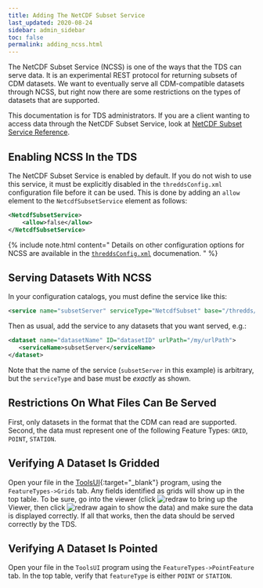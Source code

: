 ```yaml
---
title: Adding The NetCDF Subset Service
last_updated: 2020-08-24
sidebar: admin_sidebar
toc: false
permalink: adding_ncss.html
---
```


The NetCDF Subset Service (NCSS) is one of the ways that the TDS can serve data.
It is an experimental REST protocol for returning subsets of CDM datasets.
We want to eventually serve all CDM-compatible datasets through NCSS, but right now there are some restrictions on the types of datasets that are supported.

This documentation is for TDS administrators.
If you are a client wanting to access data through the NetCDF Subset Service, look at [NetCDF Subset Service Reference](netcdf_subset_service_ref.html).

## Enabling NCSS In the TDS

The NetCDF Subset Service is enabled by default.
If you do not wish to use this service, it must be explicitly disabled in the `threddsConfig.xml` configuration file before it can be used.
This is done by adding an `allow` element to the `NetcdfSubsetService` element as follows:

~~~xml
<NetcdfSubsetService>
    <allow>false</allow>
</NetcdfSubsetService>
~~~

{% include note.html content="
Details on other configuration options for NCSS are available in the [`threddsConfig.xml`](tds_config_ref.html) documenation.
"
%}

## Serving Datasets With NCSS

In your configuration catalogs, you must define the service like this:

~~~xml
<service name="subsetServer" serviceType="NetcdfSubset" base="/thredds/ncss/" />
~~~

Then as usual, add the service to any datasets that you want served, e.g.:

~~~xml
<dataset name="datasetName" ID="datasetID" urlPath="/my/urlPath"> 
   <serviceName>subsetServer</serviceName> 
</dataset> 
~~~

Note that the name of the service (`subsetServer` in this example) is arbitrary, but the `serviceType` and base must be _exactly_ as shown.

## Restrictions On What Files Can Be Served

First, only datasets in the format that the CDM can read are supported. 
Second, the data must represent one of the following Feature Types: `GRID`, `POINT`, `STATION`.

## Verifying A Dataset Is Gridded

Open your file in the [ToolsUI](https://docs.unidata.ucar.edu/netcdf-java/{{site.netcdf-java_docset_version}}/userguide/toolsui_ref.html){:target="_blank"} program, using the `FeatureTypes->Grids` tab.
Any fields identified as grids will show up in the top table.
To be sure, go into the viewer (click ![redraw](images/tds/tutorial/tds_configuration/redraw.gif) to bring up the Viewer, then click ![redraw](images/tds/tutorial/tds_configuration/redraw.gif) again to show the data) and make sure the data is displayed correctly.
If all that works, then the data should be served correctly by the TDS.

## Verifying A Dataset Is Pointed

Open your file in the `ToolsUI` program using the `FeatureTypes->PointFeature` tab.
In the top table, verify that `featureType` is either `POINT` or `STATION`.
